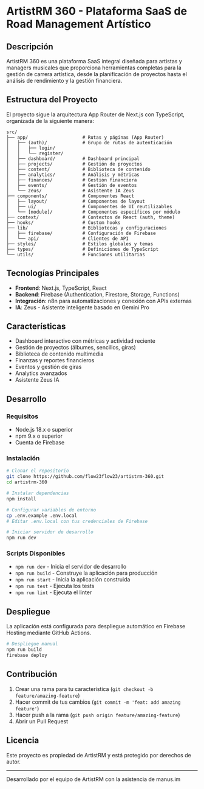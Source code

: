 # ArtistRM 360 - Plataforma SaaS de Road Management Artístico

## Descripción

ArtistRM 360 es una plataforma SaaS integral diseñada para artistas y managers musicales que proporciona herramientas completas para la gestión de carrera artística, desde la planificación de proyectos hasta el análisis de rendimiento y la gestión financiera.

## Estructura del Proyecto

El proyecto sigue la arquitectura App Router de Next.js con TypeScript, organizada de la siguiente manera:

```
src/
├── app/                    # Rutas y páginas (App Router)
│   ├── (auth)/             # Grupo de rutas de autenticación
│   │   ├── login/
│   │   └── register/
│   ├── dashboard/          # Dashboard principal
│   ├── projects/           # Gestión de proyectos
│   ├── content/            # Biblioteca de contenido
│   ├── analytics/          # Análisis y métricas
│   ├── finances/           # Gestión financiera
│   ├── events/             # Gestión de eventos
│   └── zeus/               # Asistente IA Zeus
├── components/             # Componentes React
│   ├── layout/             # Componentes de layout
│   ├── ui/                 # Componentes de UI reutilizables
│   └── [module]/           # Componentes específicos por módulo
├── context/                # Contextos de React (auth, theme)
├── hooks/                  # Custom hooks
├── lib/                    # Bibliotecas y configuraciones
│   ├── firebase/           # Configuración de Firebase
│   └── api/                # Clientes de API
├── styles/                 # Estilos globales y temas
├── types/                  # Definiciones de TypeScript
└── utils/                  # Funciones utilitarias
```

## Tecnologías Principales

- **Frontend**: Next.js, TypeScript, React
- **Backend**: Firebase (Authentication, Firestore, Storage, Functions)
- **Integración**: n8n para automatizaciones y conexión con APIs externas
- **IA**: Zeus - Asistente inteligente basado en Gemini Pro

## Características

- Dashboard interactivo con métricas y actividad reciente
- Gestión de proyectos (álbumes, sencillos, giras)
- Biblioteca de contenido multimedia
- Finanzas y reportes financieros
- Eventos y gestión de giras
- Analytics avanzados
- Asistente Zeus IA

## Desarrollo

### Requisitos

- Node.js 18.x o superior
- npm 9.x o superior
- Cuenta de Firebase

### Instalación

```bash
# Clonar el repositorio
git clone https://github.com/flow23flow23/artistrm-360.git
cd artistrm-360

# Instalar dependencias
npm install

# Configurar variables de entorno
cp .env.example .env.local
# Editar .env.local con tus credenciales de Firebase

# Iniciar servidor de desarrollo
npm run dev
```

### Scripts Disponibles

- `npm run dev` - Inicia el servidor de desarrollo
- `npm run build` - Construye la aplicación para producción
- `npm run start` - Inicia la aplicación construida
- `npm run test` - Ejecuta los tests
- `npm run lint` - Ejecuta el linter

## Despliegue

La aplicación está configurada para despliegue automático en Firebase Hosting mediante GitHub Actions.

```bash
# Despliegue manual
npm run build
firebase deploy
```

## Contribución

1. Crear una rama para tu característica (`git checkout -b feature/amazing-feature`)
2. Hacer commit de tus cambios (`git commit -m 'feat: add amazing feature'`)
3. Hacer push a la rama (`git push origin feature/amazing-feature`)
4. Abrir un Pull Request

## Licencia

Este proyecto es propiedad de ArtistRM y está protegido por derechos de autor.

---

Desarrollado por el equipo de ArtistRM con la asistencia de manus.im
